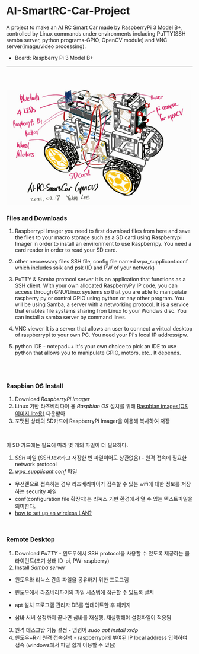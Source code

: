 # AI-SmartRC-Car-Project
A project to make an AI RC Smart Car made by RaspberryPi 3 Model B+, controlled by Linux commands under environments including PuTTY(SSH samba server, python programs-GPIO, OpenCV module) and VNC server(image/video processing).
- Board: Raspberry Pi 3 Model B+
<hr>

<br><br>

<img src="https://github.com/YebinLeee/AI-SmartRC-Car-Project/blob/main/SmartCar-sketch.jpg?raw=true" width="500"></img>

### Files and Downloads

1. Raspberrypi Imager
you need to first download files from here and save the files to your macro storage such as a SD card using Raspberrypi Imager in order to install an environment to use Raspberripy.
You need a card reader in order to read your SD card.

2. other neccessary files
SSH file, config file named wpa_supplicant.conf which includes ssik and psk (ID and PW of your network)

3. PuTTY & Samba protocol server
It is an application that functions as a SSH client. With your own allocated RaspberryPy IP code, you can access through GNU/Linux systems so that you are able to manipulate raspberry py or control GPIO using python or any other program.
You will be using Samba, a server with a networking protocol. It is a service that enables file systems sharing fron Linux to your Wondws disc. You can install a samba server by command lines.

4. VNC viewer
It is a server that allows an user to connect a virtual desktop of raspberrypi to your own PC. You need your Pi's local IP address/pw.

5. python IDE - notepad++
It's your own choice to pick an IDE to use python that allows you to manipulate GPIO, motors, etc.. It depends.

<br><br>


### Raspbian OS Install

1. Download _RaspberryPi Imager_
2. Linux 기반 라즈베리파이 용 _Raspbian OS_ 설치를 위해 [Raspbian images(OS 이미지 lite용)](https://downloads.raspberrypi.org/raspbian_lite/images/) 다운받아
3. 포맷된 상태의 SD카드에 RaspberryPi Imager을 이용해 복사하여 저장

<br>

이 SD 카드에는 필요에 따라 몇 개의 파일이 더 필요하다.
1) _SSH_ 파일 (SSH.text라고 저장한 빈 파일이어도 상관없음) - 원격 접속에 필요한 network protocol
2) _wpa_supplicant.conf_ 파일
- 무선랜으로 접속하는 경우 라즈베리파이가 접속할 수 있는 wifi에 대한 정보를 저장하는 security 파일 
- conf(configuration file 확장자)는 리눅스 기반 환경에서 열 수 있는 텍스트파일을 의미한다.
- [how to set up an wireless LAN?](https://www.raspberrypi.org/documentation/configuration/wireless/wireless-cli.md)

<br>

### Remote Desktop
1. Download _PuTTY_ - 윈도우에서 SSH protocol을 사용할 수 있도록 제공하는 클라이언트(초기 상태 ID-pi, PW-raspberry)
2. Install _Samba server_
- 윈도우와 리눅스 간의 파일을 공유하기 위한 프로그램
- 윈도우에서 라즈베리파이의 파일 시스템에 접근할 수 있도록 설치
- apt 설치 프로그램 관리자 DB를 업데이트한 후 패키지 

- 삼바 서버 설정까지 끝나면 삼바를 재실행. 재실행해야 설정파일이 적용됨
3. 원격 데스크탑 기능 설정 - 명령어 _sudo apt install xrdp_
4. 윈도우+R키 원격 접속실행 - raspberrypi에 부여된 IP local address 입력하여 접속 (windows에서 파일 쉽게 이용할 수 있음)
